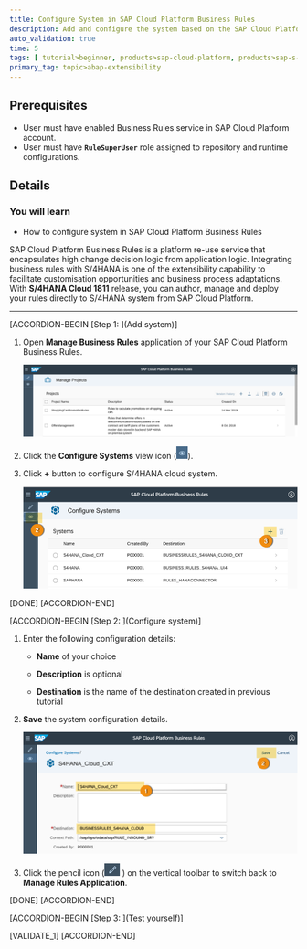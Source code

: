 ```yaml
---
title: Configure System in SAP Cloud Platform Business Rules
description: Add and configure the system based on the SAP Cloud Platform destination in SAP Cloud Platform Business Rules in order to create and deploy rules.
auto_validation: true
time: 5
tags: [ tutorial>beginner, products>sap-cloud-platform, products>sap-s-4hana]
primary_tag: topic>abap-extensibility
---
```


## Prerequisites
  - User must have enabled Business Rules service in SAP Cloud Platform account.
  - User must have **`RuleSuperUser`** role assigned to repository and runtime configurations.


## Details
### You will learn
  - How to configure system in SAP Cloud Platform Business Rules

SAP Cloud Platform Business Rules is a platform re-use service that encapsulates high change decision logic from application logic. Integrating business rules with S/4HANA is one of the extensibility capability to facilitate customisation opportunities and business process adaptations. With **S/4HANA Cloud 1811** release, you can author, manage and deploy your rules directly to S/4HANA system from SAP Cloud Platform.  

---

[ACCORDION-BEGIN [Step 1: ](Add system)]

1. Open **Manage Business Rules** application of your SAP Cloud Platform Business Rules.

    ![open manage rules application](ruleeditor.png)

2. Click the **Configure Systems** view icon (![open configuration](eye.png)).

3. Click **+** button to configure S/4HANA cloud system.

    ![add new system](addsystem.png)

[DONE]
[ACCORDION-END]

[ACCORDION-BEGIN [Step 2: ](Configure system)]

1. Enter the following configuration details:

    - **Name** of your choice

    - **Description** is optional

    - **Destination** is the name of the destination created in previous tutorial

2. **Save** the system configuration details.

    ![configure and save system](configuresystem.png)

3. Click the pencil icon (![open rules](pencil.png) ) on the vertical toolbar to switch back to **Manage Rules Application**.

[DONE]
[ACCORDION-END]

[ACCORDION-BEGIN [Step 3: ](Test yourself)]

[VALIDATE_1]
[ACCORDION-END]
